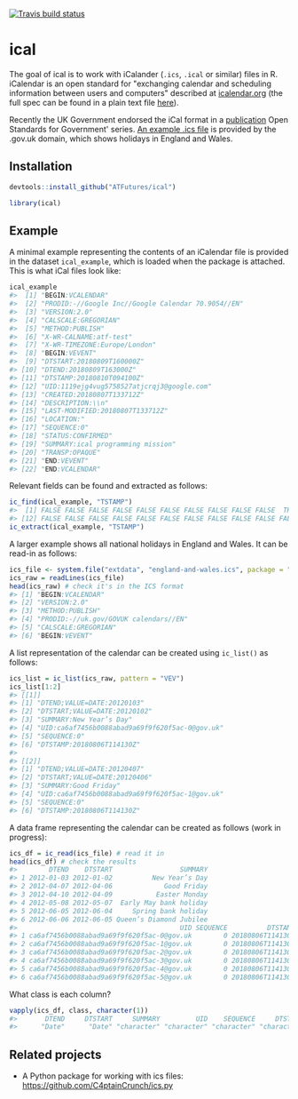 
[![Travis build status](https://travis-ci.org/ATFutures/ical.svg?branch=master)](https://travis-ci.org/ATFutures/ical)

<!-- README.md is generated from README.Rmd. Please edit that file -->
ical
====

The goal of ical is to work with iCalander (`.ics`, `.ical` or similar) files in R. iCalendar is an open standard for "exchanging calendar and scheduling information between users and computers" described at [icalendar.org](https://icalendar.org/) (the full spec can be found in a plain text file [here](https://tools.ietf.org/rfc/rfc5545.txt)).

Recently the UK Government endorsed the iCal format in a [publication](https://www.gov.uk/government/publications/open-standards-for-government/exchange-of-calendar-events) Open Standards for Government' series. [An example .ics file](https://www.gov.uk/bank-holidays/england-and-wales.ics) is provided by the .gov.uk domain, which shows holidays in England and Wales.

Installation
------------

``` r
devtools::install_github("ATFutures/ical")
```

``` r
library(ical)
```

<!-- You can install the released version of ical from [CRAN](https://CRAN.R-project.org) with: -->
<!-- ``` r -->
<!-- install.packages("ical") -->
<!-- ``` -->
Example
-------

A minimal example representing the contents of an iCalendar file is provided in the dataset `ical_example`, which is loaded when the package is attached. This is what iCal files look like:

``` r
ical_example
#>  [1] "BEGIN:VCALENDAR"                                  
#>  [2] "PRODID:-//Google Inc//Google Calendar 70.9054//EN"
#>  [3] "VERSION:2.0"                                      
#>  [4] "CALSCALE:GREGORIAN"                               
#>  [5] "METHOD:PUBLISH"                                   
#>  [6] "X-WR-CALNAME:atf-test"                            
#>  [7] "X-WR-TIMEZONE:Europe/London"                      
#>  [8] "BEGIN:VEVENT"                                     
#>  [9] "DTSTART:20180809T160000Z"                         
#> [10] "DTEND:20180809T163000Z"                           
#> [11] "DTSTAMP:20180810T094100Z"                         
#> [12] "UID:1119ejg4vug5758527atjcrqj3@google.com"        
#> [13] "CREATED:20180807T133712Z"                         
#> [14] "DESCRIPTION:\\n"                                  
#> [15] "LAST-MODIFIED:20180807T133712Z"                   
#> [16] "LOCATION:"                                        
#> [17] "SEQUENCE:0"                                       
#> [18] "STATUS:CONFIRMED"                                 
#> [19] "SUMMARY:ical programming mission"                 
#> [20] "TRANSP:OPAQUE"                                    
#> [21] "END:VEVENT"                                       
#> [22] "END:VCALENDAR"
```

Relevant fields can be found and extracted as follows:

``` r
ic_find(ical_example, "TSTAMP")
#>  [1] FALSE FALSE FALSE FALSE FALSE FALSE FALSE FALSE FALSE FALSE  TRUE
#> [12] FALSE FALSE FALSE FALSE FALSE FALSE FALSE FALSE FALSE FALSE FALSE
ic_extract(ical_example, "TSTAMP")
```

A larger example shows all national holidays in England and Wales. It can be read-in as follows:

``` r
ics_file <- system.file("extdata", "england-and-wales.ics", package = "ical")
ics_raw = readLines(ics_file) 
head(ics_raw) # check it's in the ICS format
#> [1] "BEGIN:VCALENDAR"                     
#> [2] "VERSION:2.0"                         
#> [3] "METHOD:PUBLISH"                      
#> [4] "PRODID:-//uk.gov/GOVUK calendars//EN"
#> [5] "CALSCALE:GREGORIAN"                  
#> [6] "BEGIN:VEVENT"
```

A list representation of the calendar can be created using `ic_list()` as follows:

``` r
ics_list = ic_list(ics_raw, pattern = "VEV")
ics_list[1:2]
#> [[1]]
#> [1] "DTEND;VALUE=DATE:20120103"                    
#> [2] "DTSTART;VALUE=DATE:20120102"                  
#> [3] "SUMMARY:New Year’s Day"                       
#> [4] "UID:ca6af7456b0088abad9a69f9f620f5ac-0@gov.uk"
#> [5] "SEQUENCE:0"                                   
#> [6] "DTSTAMP:20180806T114130Z"                     
#> 
#> [[2]]
#> [1] "DTEND;VALUE=DATE:20120407"                    
#> [2] "DTSTART;VALUE=DATE:20120406"                  
#> [3] "SUMMARY:Good Friday"                          
#> [4] "UID:ca6af7456b0088abad9a69f9f620f5ac-1@gov.uk"
#> [5] "SEQUENCE:0"                                   
#> [6] "DTSTAMP:20180806T114130Z"
```

A data frame representing the calendar can be created as follows (work in progress):

``` r
ics_df = ic_read(ics_file) # read it in
head(ics_df) # check the results
#>        DTEND    DTSTART                 SUMMARY
#> 1 2012-01-03 2012-01-02          New Year’s Day
#> 2 2012-04-07 2012-04-06             Good Friday
#> 3 2012-04-10 2012-04-09           Easter Monday
#> 4 2012-05-08 2012-05-07  Early May bank holiday
#> 5 2012-06-05 2012-06-04     Spring bank holiday
#> 6 2012-06-06 2012-06-05 Queen’s Diamond Jubilee
#>                                         UID SEQUENCE          DTSTAMP
#> 1 ca6af7456b0088abad9a69f9f620f5ac-0@gov.uk        0 20180806T114130Z
#> 2 ca6af7456b0088abad9a69f9f620f5ac-1@gov.uk        0 20180806T114130Z
#> 3 ca6af7456b0088abad9a69f9f620f5ac-2@gov.uk        0 20180806T114130Z
#> 4 ca6af7456b0088abad9a69f9f620f5ac-3@gov.uk        0 20180806T114130Z
#> 5 ca6af7456b0088abad9a69f9f620f5ac-4@gov.uk        0 20180806T114130Z
#> 6 ca6af7456b0088abad9a69f9f620f5ac-5@gov.uk        0 20180806T114130Z
```

What class is each column?

``` r
vapply(ics_df, class, character(1))
#>       DTEND     DTSTART     SUMMARY         UID    SEQUENCE     DTSTAMP 
#>      "Date"      "Date" "character" "character" "character" "character"
```

Related projects
----------------

-   A Python package for working with ics files: <https://github.com/C4ptainCrunch/ics.py>
